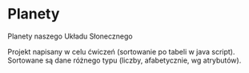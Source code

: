 # Planety
Planety naszego Układu Słonecznego

Projekt napisany w celu ćwiczeń (sortowanie po tabeli w java script). Sortowane są dane różnego typu (liczby, afabetycznie, wg atrybutów).
